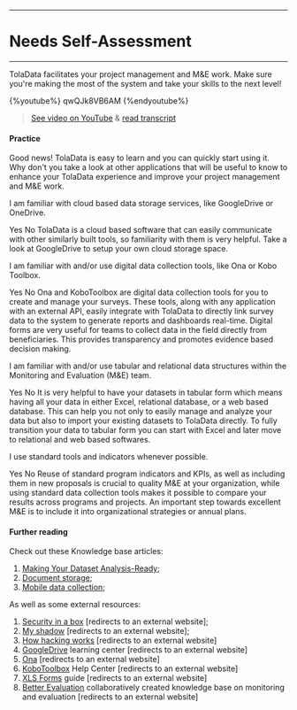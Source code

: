 ****
# Needs Self-Assessment
---

TolaData facilitates your project management and M&E work. Make sure you're making the most of the system and take your skills to the next level!

{%youtube%} qwQJk8VB6AM {%endyoutube%}  
> [See video on YouTube](https://www.youtube.com/embed/qwQJk8VB6AM?rel=0) & [read transcript](https://docs.google.com/document/d/1DCaeMviBwSO5hGSfeh6Y9McPI6D1dzxJyDs5kKa4wug/edit#heading=h.i0ql8wjixfnz)

#### Practice  

Good news! TolaData is easy to learn and you can quickly start using it. Why don't you take a look at other applications that will be useful to know to enhance your TolaData experience and improve your project management and M&E work.

<quiz>
<question> 
<p>I am familiar with cloud based data storage services, like GoogleDrive or OneDrive.</p>
<answer correct>Yes</answer>  
<answer>No</answer>
<explanation>TolaData is a cloud based software that can easily communicate with other similarly built tools, so familiarity with them is very helpful. Take a look at GoogleDrive to setup your own cloud storage space.</explanation>
</question>
<question> 
<p>I am familiar with and/or use digital data collection tools, like Ona or Kobo Toolbox.</p>
<answer correct>Yes</answer>  
<answer>No</answer>
<explanation>Ona and KoboToolbox are digital data collection tools for you to create and manage your surveys. These tools, along with any application with an external API, easily integrate with TolaData to directly link survey data to the system to generate reports and dashboards real-time. Digital forms are very useful for teams to collect data in the field directly from beneficiaries. This provides transparency and promotes evidence based decision making. </explanation>
</question>
<question> 
<p>I am familiar with and/or use tabular and relational data structures within the Monitoring and Evaluation (M&E) team.</p>
<answer correct>Yes</answer>  
<answer>No</answer>
<explanation>It is very helpful to have your datasets in tabular form which means having all your data in either Excel, relational database, or a web based database. This can help you not only to easily manage and analyze your data but also to import your existing datasets to TolaData directly. To fully transition your data to tabular form you can start with Excel and later move to relational and web based softwares.</explanation> 
</question>
<question>
<p>I use standard tools and indicators whenever possible.</p>
<answer correct>Yes</answer>
<answer>No</answer>
<explanation>Reuse of standard program indicators and KPIs, as well as including them in new proposals is crucial to quality M&E at your organization, while using standard data collection tools makes it possible to compare your results across programs and projects. An important step towards excellent M&E is to include it into organizational strategies or annual plans.</explanation>
</question>
</quiz> 

#### Further reading

Check out these Knowledge base articles: 

1. [Making Your Dataset Analysis-Ready](https://help.toladata.com/en/14-external-resources/making-your-dataset-analysis-ready.html);
2. [Document storage](https://help.toladata.com/en/14-external-resources/document-storage.html);
3. [Mobile data collection](https://help.toladata.com/en/14-external-resources/mobile-data-collection.html);

As well as some external resources:
 
1. [Security in a box](https://securityinabox.org/en/) [redirects to an external website];
2. [My shadow](https://myshadow.org/) [redirects to an external website];
3. [How hacking works](https://motherboard.vice.com/en_us/topic/how-hacking-works) \[redirects to an external website\]
4. [GoogleDrive](https://gsuite.google.com/learning-center/products/drive/get-started/#!/) learning center \[redirects to an external website\]
5. [Ona](https://ona.io/home/) \[redirects to an external website\]
6. [KoboToolbox](http://help.kobotoolbox.org/) Help Center \[redirects to an external website\]
7. [XLS Forms](http://xlsform.org/) guide \[redirects to an external website\]
8. [Better Evaluation](http://www.betterevaluation.org/en) collaboratively created knowledge base on monitoring and evaluation \[redirects to an external website\]










